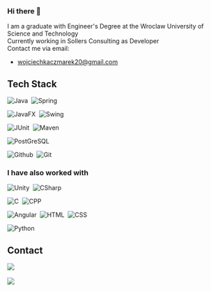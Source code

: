 ### Hi there 👋
I am a graduate with Engineer's Degree at the Wroclaw University of Science and Technology \
Currently working in Sollers Consulting as Developer \
Contact me via email: 
* wojciechkaczmarek20@gmail.com

## Tech Stack
![Java](https://img.shields.io/badge/Java-ED8B00?style=for-the-badge&logo=java&logoColor=white)&nbsp;
![Spring](https://img.shields.io/badge/Spring-6DB33F?style=for-the-badge&logo=spring&logoColor=white)&nbsp;

![JavaFX](https://img.shields.io/badge/JavaFX-1572B6?style=for-the-badge&logo=java&logoColor=white)&nbsp;
![Swing](https://img.shields.io/badge/Swing-E34F26?style=for-the-badge&logo=java&logoColor=white)&nbsp;

![JUnit](https://img.shields.io/badge/JUnit-25A162?style=for-the-badge&logo=junit5&logoColor=white)&nbsp;
![Maven](https://img.shields.io/badge/Maven-C71A36?style=for-the-badge&logo=apachemaven&logoColor=white)&nbsp;

![PostGreSQL](https://img.shields.io/badge/PostgreSQL-316192?style=for-the-badge&logo=postgresql&logoColor=white)&nbsp;

![Github](https://img.shields.io/badge/GitHub-100000?style=for-the-badge&logo=github&logoColor=white)&nbsp;
![Git](https://img.shields.io/badge/-Git-05122A?style=for-the-badge&logo=git&logoColor=white)&nbsp;

### I have also worked with
![Unity](https://img.shields.io/badge/Unity-100000?style=for-the-badge&logo=unity&logoColor=white)&nbsp;
![CSharp](https://img.shields.io/badge/C%23-239120?style=for-the-badge&logo=c-sharp&logoColor=white)&nbsp;

![C](https://img.shields.io/badge/C-00599C?style=for-the-badge&logo=c&logoColor=white)&nbsp;
![CPP](https://img.shields.io/badge/C%2B%2B-00599C?style=for-the-badge&logo=c%2B%2B&logoColor=white)&nbsp;

![Angular](https://img.shields.io/badge/Angular-DD0031?style=for-the-badge&logo=angular&logoColor=white)&nbsp;
![HTML](https://img.shields.io/badge/HTML5-E34F26?style=for-the-badge&logo=html5&logoColor=white)&nbsp;
![CSS](https://img.shields.io/badge/CSS3-1572B6?style=for-the-badge&logo=css3&logoColor=white)&nbsp;

![Python](https://img.shields.io/badge/Python-14354C?style=for-the-badge&logo=python&logoColor=white)&nbsp;

## Contact
<a href="https://mail.google.com"><img src="https://img.shields.io/badge/-252813@student.pwr.edu.pl-D14836?style=for-the-badge&logo=Gmail&logoColor=white"/></a>&nbsp;

<a href="https://mail.google.com"><img src="https://img.shields.io/badge/-wojciechkaczmarek20@gmail.com-D14836?style=for-the-badge&logo=Gmail&logoColor=white"/></a>&nbsp;
